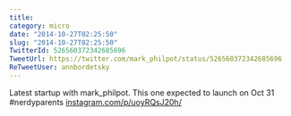 ```yaml
---
title: 
category: micro
date: "2014-10-27T02:25:50"
slug: "2014-10-27T02:25:50"
TwitterId: 526560372342685696
TweetUrl: https://twitter.com/mark_philpot/status/526560372342685696
ReTweetUser: annbordetsky
---
```


<i class="fa fa-retweet" aria-hidden="true"></i> Latest startup with mark_philpot. This one expected to launch on Oct 31 #nerdyparents [instagram.com/p/uoyRQsJ20h/](http://instagram.com/p/uoyRQsJ20h/)
